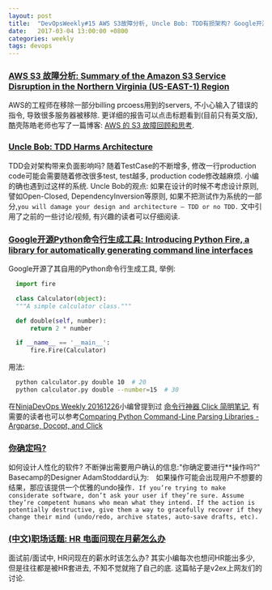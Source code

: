 ```yaml
---
layout: post
title:  "DevOpsWeekly#15 AWS S3故障分析, Uncle Bob: TDD有损架构? Google开源Python命令行生成工具, 面试时HR问现在收入该怎么回答?"
date:   2017-03-04 13:00:00 +0800
categories: weekly
tags: devops
---
```



### [**AWS S3 故障分析: Summary of the Amazon S3 Service Disruption in the Northern Virginia (US-EAST-1) Region**](https://aws.amazon.com/cn/message/41926/)
  
  AWS的工程师在移除一部分billing prcoess用到的servers, 不小心输入了错误的指令, 导致很多服务器被移除. 更详细的报告可以点击标题看到(目前只有英文版), 酷壳陈皓老师也写了一篇博客: [AWS 的 S3 故障回顾和思考](http://coolshell.cn/articles/17737.html).


### [**Uncle Bob: TDD Harms Architecture**](http://blog.cleancoder.com/uncle-bob/2017/03/03/TDD-Harms-Architecture.html)

 TDD会对架构带来负面影响吗? 随着TestCase的不断增多, 修改一行production code可能会需要随着修改很多test, test越多, production code修改越麻烦. 小编的确也遇到过这样的系统. Uncle Bob的观点: 如果在设计的时候不考虑设计原则, 譬如Open-Closed, DependencyInversion等原则, 如果不把测试作为系统的一部分,`you will damage your design and architecture – TDD or no TDD.`
 文中引用了之前的一些讨论/视频, 有兴趣的读者可以仔细阅读. 


### [**Google开源Python命令行生成工具: Introducing Python Fire, a library for automatically generating command line interfaces**](http://developers.googleblog.com/2017/03/introducing-python-fire-library-for.html)

  Google开源了其自用的Python命令行生成工具, 举例:
  ```python
    import fire

    class Calculator(object):
    """A simple calculator class."""

    def double(self, number):
        return 2 * number

    if __name__ == '__main__':
        fire.Fire(Calculator)
  ```
  用法:
  ```bash
    python calculator.py double 10  # 20
    python calculator.py double --number=15  # 30
 ```

  在[NinjaDevOps Weekly 20161226](https://ninjadevops.com/weekly/2016/12/26/ninja-devops-weekly.html)小编曾提到过 [命令行神器 Click 简明笔记](https://funhacks.net/2016/12/20/click/), 有需要的读者也可以参考[Comparing Python Command-Line Parsing Libraries - Argparse, Docopt, and Click](https://realpython.com/blog/python/comparing-python-command-line-parsing-libraries-argparse-docopt-click/#conclusion)


### [**你确定吗?**](https://m.signalvnoise.com/are-you-sure-ae4ae0ef72a7#.ta5qnfmjq)

  如何设计人性化的软件? 不断弹出需要用户确认的信息:"你确定要进行**操作吗?"　Basecamp的Designer AdamStoddard认为:　如果操作可能会出现用户不想要的结果，那应该提供一个优雅的undo操作．`If you’re trying to make considerate software, don’t ask your user if they’re sure. Assume they’re competent humans who mean what they intend. If the action is potentially destructive, give them a way to gracefully recover if they change their mind (undo/redo, archive states, auto-save drafts, etc).`


### [**(中文)职场话题: HR 电面问现在月薪怎么办**](https://www.v2ex.com/t/341859)

  面试前/面试中, HR问现在的薪水时该怎么办? 其实小编每次也想问HR能出多少, 但是往往都是被HR套进去, 不知不觉就拖了自己的底. 这篇帖子是v2ex上网友们的讨论.


